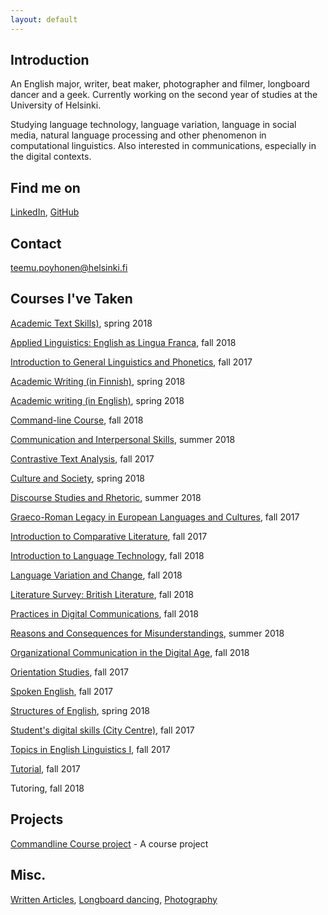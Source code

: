 ```yaml
---
layout: default
---
```


## Introduction

An English major, writer, beat maker, photographer and filmer, longboard dancer and a geek. Currently working on the second year of studies at the University of Helsinki.

Studying language technology, language variation, language in social media, natural language processing and other phenomenon in computational linguistics. Also interested in communications, especially in the digital contexts. 

## Find me on

[LinkedIn](https://fi.linkedin.com/in/teemu-p%C3%B6yh%C3%B6nen-b26542157), [GitHub](https://github.com/teemursu)   

## Contact

teemu.poyhonen@helsinki.fi

## Courses I've Taken

[Academic Text Skills)](https://courses.helsinki.fi/en/kok-403s/126038088), spring 2018

[Applied Linguistics: English as Lingua Franca](https://courses.helsinki.fi/en/kik-en217/125379765), fall 2018

[Introduction to General Linguistics and Phonetics](https://courses.helsinki.fi/en/kik-401/124787881), fall 2017

[Academic Writing (in Finnish)](https://courses.helsinki.fi/en/hum-tiki/125233643), spring 2018

[Academic writing (in English)](https://courses.helsinki.fi/en/kik-en213/124858077), spring 2018

[Command-line Course](https://courses.helsinki.fi/en/KIK-LG218/126710126), fall 2018

[Communication and Interpersonal Skills](https://courses.helsinki.fi/en/aykk-puvu1op/125162443), summer 2018

[Contrastive Text Analysis](https://courses.helsinki.fi/en/kik-en113/124941071), fall 2017

[Culture and Society](https://courses.helsinki.fi/en/kik-en112/125372943), spring 2018

[Discourse Studies and Rhetoric](https://courses.helsinki.fi/en/kik-403/126019711), summer 2018

[Graeco-Roman Legacy in European Languages and Cultures](https://courses.helsinki.fi/en/kik-ay123/125251106), fall 2017

[Introduction to Comparative Literature](https://courses.helsinki.fi/en/ttk-yl110/126053618), fall 2017

[Introduction to Language Technology](https://courses.helsinki.fi/en/kik-405/124787882), fall 2018

[Language Variation and Change](https://courses.helsinki.fi/en/KIK-EN211/124990030), fall 2018

[Literature Survey: British Literature](https://courses.helsinki.fi/en/KIK-EN214/124858402), fall 2018

[Practices in Digital Communications](https://courses.helsinki.fi/en/aypvk-606/123707113), fall 2018

[Reasons and Consequences for Misunderstandings](https://courses.helsinki.fi/en/aykik-408/125298555), summer 2018

[Organizational Communication in the Digital Age](https://courses.helsinki.fi/en/GPC-O315/124564272), fall 2018

[Orientation Studies](https://courses.helsinki.fi/en/hum-001/124861181), fall 2017

[Spoken English](https://courses.helsinki.fi/en/kik-en114/124857472), fall 2017

[Structures of English](https://courses.helsinki.fi/en/kik-en115/125373095), spring 2018

[Student's digital skills (City Centre)](https://courses.helsinki.fi/en/digi-000b/125349391), fall 2017

[Topics in English Linguistics I](https://courses.helsinki.fi/en/kik-en116/124857693), fall 2017

[Tutorial](https://courses.helsinki.fi/en/kik-en111/124856303), fall 2017

Tutoring, fall 2018

## Projects

[Commandline Course project](https://github.com/Teemursu/cmdline_course) - A course project

## Misc. 

[Written Articles](https://btsbzine.com/?author=5a1af41b53450a9c544d9a19), [Longboard dancing](https://instagram.com/longteemu), [Photography](https://instagram.com/teemusnaps)

